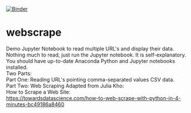 [![Binder](https://mybinder.org/badge_logo.svg)](https://mybinder.org/v2/gh/lvwarren/webscrape/master?filepath=ChiangMultiURL-CSVFetch-WebScrape.ipynb)

# webscrape
Demo Jupyter Notebook to read multiple URL's and display their data.<br>
Nothing much to read, just run the Jupyter notebook. It is self-explanatory.<br>
You should have up-to-date Anaconda Python and Jupyter notebooks installed.<br>
Two Parts: <br>
Part One: Reading URL's pointing comma-separated values CSV data.<br>
Part Two: Web Scraping Adapted from Julia Kho: <br>
          How to Scrape a Web Site: <br>
          https://towardsdatascience.com/how-to-web-scrape-with-python-in-4-minutes-bc49186a8460
